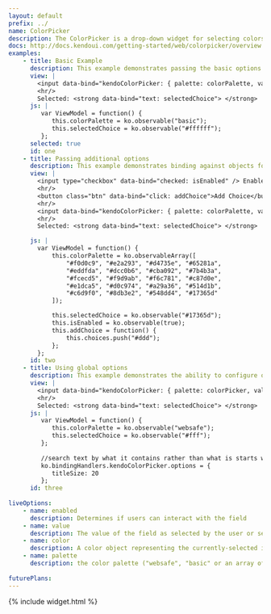 ```yaml
---
layout: default
prefix: ../
name: ColorPicker
description: The ColorPicker is a drop-down widget for selecting colors. It's designed to replace a HTML5 color field, which is not yet widely supported in browsers, with a user-friendly interface.
docs: http://docs.kendoui.com/getting-started/web/colorpicker/overview
examples:
    - title: Basic Example
      description: This example demonstrates passing the basic options required by the ColorPicker plugin.
      view: |
        <input data-bind="kendoColorPicker: { palette: colorPalette, value: selectedChoice }" />
        <hr/>
        Selected: <strong data-bind="text: selectedChoice"> </strong>
      js: |
         var ViewModel = function() {
            this.colorPalette = ko.observable("basic");
            this.selectedChoice = ko.observable("#ffffff");
         };
      selected: true
      id: one
    - title: Passing additional options
      description: This example demonstrates binding against objects for the source data and specifying the property to use for the value. The *addChoice* button also shows that the choices are kept in sync as the observableArray bound to the data receives new items.
      view: |
        <input type="checkbox" data-bind="checked: isEnabled" /> Enabled<br/>
        <hr/>
        <button class="btn" data-bind="click: addChoice">Add Choice</button>
        <hr/>
        <input data-bind="kendoColorPicker: { palette: colorPalette, value: selectedChoice, enabled: isEnabled }" />
        <hr/>
        Selected: <strong data-bind="text: selectedChoice"> </strong>

      js: |
        var ViewModel = function() {
            this.colorPalette = ko.observableArray([
                "#f0d0c9", "#e2a293", "#d4735e", "#65281a",
                "#eddfda", "#dcc0b6", "#cba092", "#7b4b3a",
                "#fcecd5", "#f9d9ab", "#f6c781", "#c87d0e",
                "#e1dca5", "#d0c974", "#a29a36", "#514d1b",
                "#c6d9f0", "#8db3e2", "#548dd4", "#17365d"
            ]);

            this.selectedChoice = ko.observable("#17365d");
            this.isEnabled = ko.observable(true);
            this.addChoice = function() {
                this.choices.push("#ddd");
            };
        };
      id: two
    - title: Using global options
      description: This example demonstrates the ability to configure options globally by setting properties in *ko.bindingHandlers.kendoColorPicker.options*. This helps to simplify the markup for settings that can be used as a default for all instances of this widget.
      view: |
        <input data-bind="kendoColorPicker: { palette: colorPicker, value: selectedChoice }" />
        <hr/>
        Selected: <strong data-bind="text: selectedChoice"> </strong>
      js: |
         var ViewModel = function() {
            this.colorPalette = ko.observable("websafe");
            this.selectedChoice = ko.observable("#fff");
         };
         
         //search text by what it contains rather than what is starts with
         ko.bindingHandlers.kendoColorPicker.options = {
            titleSize: 20
         };
      id: three
      
liveOptions:
    - name: enabled
      description: Determines if users can interact with the field
    - name: value
      description: The value of the field as selected by the user or set in the view model
    - name: color
      description: A color object representing the currently-selected item
    - name: palette
      description: the color palette ("websafe", "basic" or an array of values) to display.
      
futurePlans:
---
```


{% include widget.html %}
